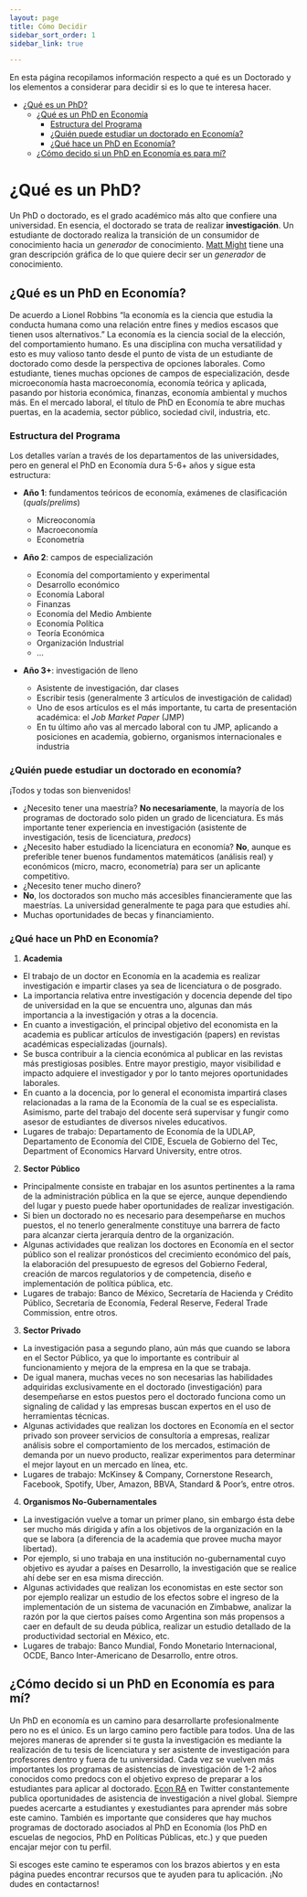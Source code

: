 ```yaml
---
layout: page
title: Cómo Decidir
sidebar_sort_order: 1
sidebar_link: true

---
```



En esta página recopilamos información respecto a qué es un Doctorado y los elementos a considerar para decidir si es lo que te interesa hacer.

- [¿Qué es un PhD?](#queEsPhd)
  - [¿Qué es un PhD en Economía](#phdEconomia)
    - [Estructura del Programa](#estructura)
    - [¿Quién puede estudiar un doctorado en Economía?](#quienPhd)
    - [¿Qué hace un PhD en Economía?](#queHacePhd)
  - [¿Cómo decido si un PhD en Economía es para mí?](#comoDecido)



# <a name="queEsPhd"></a> ¿Qué es un PhD?


Un PhD o doctorado, es el grado académico más alto que confiere una universidad. En esencia, el doctorado se trata de realizar **investigación**. Un estudiante de doctorado realiza la transición de un consumidor de conocimiento hacia un *generador* de conocimiento. [Matt Might](http://matt.might.net/articles/phd-school-in-pictures/) tiene una gran descripción gráfica de lo que quiere decir ser un *generador* de conocimiento. 

## <a name="phdEconomia"></a> ¿Qué es un PhD en Economía?
De acuerdo a Lionel Robbins “la economía es la ciencia que estudia la conducta humana como una relación entre fines y medios escasos que tienen usos alternativos.” La economía es la ciencia social de la elección, del comportamiento humano. Es una disciplina con mucha versatilidad y esto es muy valioso tanto desde el punto de vista de un estudiante de doctorado como desde la perspectiva de opciones laborales. Como estudiante, tienes muchas opciones de campos de especialización, desde microeconomía hasta macroeconomía, economía teórica y aplicada, pasando por historia económica, finanzas, economía ambiental y muchos más. En el mercado laboral, el título de PhD en Economía te abre muchas puertas, en la academia, sector público, sociedad civil, industria, etc.

### <a name="estructura"></a> Estructura del Programa
Los detalles varían a través de los departamentos de las universidades, pero en general el PhD en Economía dura 5-6+ años y sigue esta estructura:

-	**Año 1**: fundamentos teóricos de economía, exámenes de clasificación (*quals*/*prelims*)

    - Micreoconomía
    - Macroeconomía
    - Econometría
-	**Año 2**: campos de especialización
    -	Economía del comportamiento y experimental
    -	Desarrollo económico
    -	Economía Laboral
    -	Finanzas
    -	Economía del Medio Ambiente
    -	Economía Política
    -	Teoría Económica
    -	Organización Industrial
    -	…
-	**Año 3+**: investigación de lleno
    -	Asistente de investigación, dar clases
    -	Escribir tesis (generalmente 3 artículos de investigación de calidad)
    -	Uno de esos artículos es el más importante, tu carta de presentación académica: el *Job Market Paper* (JMP)
    -	En tu último año vas al mercado laboral con tu JMP, aplicando a posiciones en academia, gobierno, organismos internacionales e industria


### <a name="quienPhd"></a> ¿Quién puede estudiar un doctorado en economía?

¡Todos y todas son bienvenidos!

-	¿Necesito tener una maestría?
**No necesariamente**, la mayoría de los programas de doctorado solo piden un grado de licenciatura. Es más importante tener experiencia en investigación (asistente de investigación, tesis de licenciatura, *predocs*)
-	¿Necesito haber estudiado la licenciatura en economía?
**No**, aunque es preferible tener buenos fundamentos matemáticos (análisis real) y económicos (micro, macro, econometría) para ser un aplicante competitivo.
-	¿Necesito tener mucho dinero?
-	**No**, los doctorados son mucho más accesibles financieramente que las maestrías. La universidad generalmente te paga para que estudies ahí.
-	Muchas oportunidades de becas y financiamiento.


### <a name="queHacePhd"></a> ¿Qué hace un PhD en Economía?
1.	**Academia**
-	El trabajo de un doctor en Economía en la academia es realizar investigación e impartir clases ya sea de licenciatura o de posgrado.
-	La importancia relativa entre investigación y docencia depende del tipo de universidad en la que se encuentra uno, algunas dan más importancia a la investigación y otras a la docencia.
-	En cuanto a investigación, el principal objetivo del economista en la academia es publicar artículos de investigación (papers) en revistas académicas especializadas (journals).
-	Se busca contribuir a la ciencia económica al publicar en las revistas más prestigiosas posibles. Entre mayor prestigio, mayor visibilidad e impacto adquiere el investigador y por lo tanto mejores oportunidades laborales.
-	En cuanto a la docencia, por lo general el economista impartirá clases relacionadas a la rama de la Economía de la cual se es especialista. Asimismo, parte del trabajo del docente será supervisar y fungir como asesor de estudiantes de diversos niveles educativos.
-	Lugares de trabajo: Departamento de Economía de la UDLAP, Departamento de Economía del CIDE, Escuela de Gobierno del Tec, Department of Economics Harvard University, entre otros.
2.	**Sector Público**
-	Principalmente consiste en trabajar en los asuntos pertinentes a la rama de la administración pública en la que se ejerce, aunque dependiendo del lugar y puesto puede haber oportunidades de realizar investigación.
-	Si bien un doctorado no es necesario para desempeñarse en muchos puestos, el no tenerlo generalmente constituye una barrera de facto para alcanzar cierta jerarquía dentro de la organización.
-	Algunas actividades que realizan los doctores en Economía en el sector público son el realizar pronósticos del crecimiento económico del país, la elaboración del presupuesto de egresos del Gobierno Federal, creación de marcos regulatorios y de competencia, diseño e implementación de política pública, etc.
-	Lugares de trabajo: Banco de México, Secretaría de Hacienda y Crédito Público, Secretaría de Economía, Federal Reserve, Federal Trade Commission, entre otros.
3.	**Sector Privado**
-	La investigación pasa a segundo plano, aún más que cuando se labora en el Sector Público, ya que lo importante es contribuir al funcionamiento y mejora de la empresa en la que se trabaja.
-	De igual manera, muchas veces no son necesarias las habilidades adquiridas exclusivamente en el doctorado (investigación) para desempeñarse en estos puestos pero el doctorado funciona como un signaling de calidad y las empresas buscan expertos en el uso de herramientas técnicas.
-	Algunas actividades que realizan los doctores en Economía en el sector privado son proveer servicios de consultoría a empresas, realizar análisis sobre el comportamiento de los mercados, estimación de demanda por un nuevo producto, realizar experimentos para determinar el mejor layout en un mercado en línea, etc.
-	Lugares de trabajo: McKinsey & Company, Cornerstone Research, Facebook, Spotify, Uber, Amazon, BBVA, Standard & Poor’s, entre otros.
4.	**Organismos No-Gubernamentales**
-	La investigación vuelve a tomar un primer plano, sin embargo ésta debe ser mucho más dirigida y afín a los objetivos de la organización en la que se labora (a diferencia de la academia que provee  mucha mayor libertad).
-	Por ejemplo, si uno trabaja en una institución no-gubernamental cuyo objetivo es ayudar a países en Desarrollo, la investigación que se realice ahí debe ser en esa misma dirección.
-	Algunas actividades que realizan los economistas en este sector son por ejemplo realizar un estudio de los efectos sobre el ingreso de la implementación de un sistema de vacunación en Zimbabwe, analizar la razón por la que ciertos países como Argentina son más propensos a caer en default de su deuda pública, realizar un estudio detallado de la productividad sectorial en México, etc.
-	Lugares de trabajo: Banco Mundial, Fondo Monetario Internacional, OCDE, Banco Inter-Americano de Desarrollo, entre otros.

## <a name="comoDecido"></a> ¿Cómo decido si un PhD en Economía es para mí?

Un PhD en economía es un camino para desarrollarte profesionalmente pero no es el único. Es un largo camino pero factible para todos. Una de las mejores maneras de aprender si te gusta la investigación es mediante la realización de tu tesis de licenciatura y ser asistente de investigación para profesores dentro y fuera de tu universidad. Cada vez se vuelven más importantes los programas de asistencias de investigación de 1-2 años conocidos como predocs con el objetivo expreso de preparar a los estudiantes para aplicar al doctorado. [Econ RA](https://twitter.com/econ_ra) en Twitter constantemente publica oportunidades de asistencia de investigación a nivel global.
Siempre puedes acercarte a estudiantes y exestudiantes para aprender más sobre este camino. También es importante que consideres que hay muchos programas de doctorado asociados al PhD en Economía (los PhD en escuelas de negocios, PhD en Políticas Públicas, etc.) y que pueden encajar mejor con tu perfil.

Si escoges este camino te esperamos con los brazos abiertos y en esta página puedes encontrar recursos que te ayuden para tu aplicación. ¡No dudes en contactarnos!

